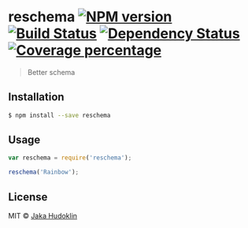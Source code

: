 # reschema [![NPM version][npm-image]][npm-url] [![Build Status][travis-image]][travis-url] [![Dependency Status][daviddm-image]][daviddm-url] [![Coverage percentage][coveralls-image]][coveralls-url]
> Better schema

## Installation

```sh
$ npm install --save reschema
```

## Usage

```js
var reschema = require('reschema');

reschema('Rainbow');
```
## License

MIT © [Jaka Hudoklin](https://gatehub.net)


[npm-image]: https://badge.fury.io/js/reschema.svg
[npm-url]: https://npmjs.org/package/reschema
[travis-image]: https://travis-ci.org/offlinehacker/reschema.svg?branch=master
[travis-url]: https://travis-ci.org/offlinehacker/reschema
[daviddm-image]: https://david-dm.org/offlinehacker/reschema.svg?theme=shields.io
[daviddm-url]: https://david-dm.org/offlinehacker/reschema
[coveralls-image]: https://coveralls.io/repos/offlinehacker/reschema/badge.svg
[coveralls-url]: https://coveralls.io/r/offlinehacker/reschema
